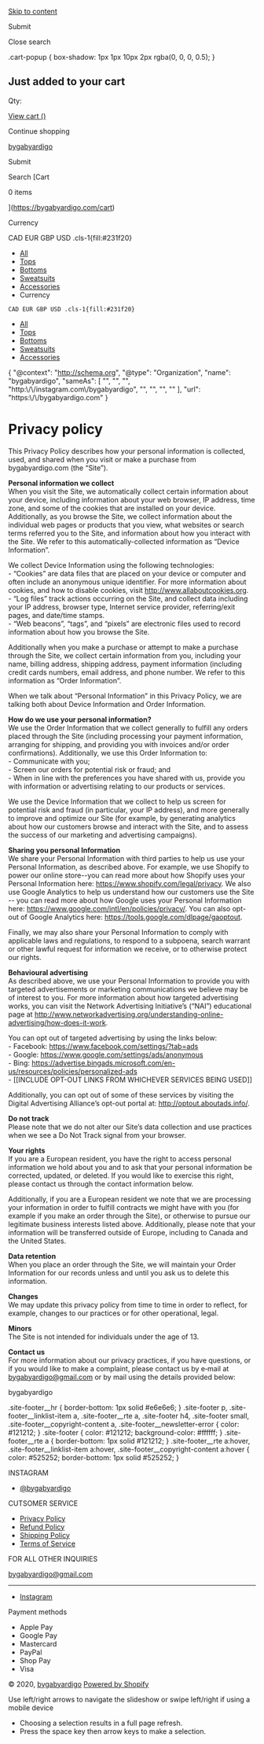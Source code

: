 [Skip to content](#MainContent)

 Submit 

Close search

.cart-popup { box-shadow: 1px 1px 10px 2px rgba(0, 0, 0, 0.5); }

Just added to your cart
-----------------------

Qty:

[View cart ()](https://bygabyardigo.com/cart)

Continue shopping

[bygabyardigo](https://bygabyardigo.com/)

 Submit 

Search [Cart

0 items

](https://bygabyardigo.com/cart)

 Currency

CAD EUR GBP USD .cls-1{fill:#231f20}

*   [All](https://bygabyardigo.com/collections/all)
*   [Tops](https://bygabyardigo.com/collections/tops)
*   [Bottoms](https://bygabyardigo.com/collections/bottoms)
*   [Sweatsuits](https://bygabyardigo.com/collections/tie-dye-sweatsuits)
*   [Accessories](https://bygabyardigo.com/collections/tie-dye-accessories-1)
*    Currency
    
    CAD EUR GBP USD .cls-1{fill:#231f20}
    

*   [All](https://bygabyardigo.com/collections/all)
*   [Tops](https://bygabyardigo.com/collections/tops)
*   [Bottoms](https://bygabyardigo.com/collections/bottoms)
*   [Sweatsuits](https://bygabyardigo.com/collections/tie-dye-sweatsuits)
*   [Accessories](https://bygabyardigo.com/collections/tie-dye-accessories-1)

{ "@context": "http://schema.org", "@type": "Organization", "name": "bygabyardigo", "sameAs": \[ "", "", "", "http:\\/\\/instagram.com\\/bygabyardigo", "", "", "", "" \], "url": "https:\\/\\/bygabyardigo.com" }

Privacy policy
==============

This Privacy Policy describes how your personal information is collected, used, and shared when you visit or make a purchase from bygabyardigo.com (the “Site”).  
  
**Personal information we collect**  
When you visit the Site, we automatically collect certain information about your device, including information about your web browser, IP address, time zone, and some of the cookies that are installed on your device. Additionally, as you browse the Site, we collect information about the individual web pages or products that you view, what websites or search terms referred you to the Site, and information about how you interact with the Site. We refer to this automatically-collected information as “Device Information”.  
  
We collect Device Information using the following technologies:  
\- “Cookies” are data files that are placed on your device or computer and often include an anonymous unique identifier. For more information about cookies, and how to disable cookies, visit http://www.allaboutcookies.org.  
\- “Log files” track actions occurring on the Site, and collect data including your IP address, browser type, Internet service provider, referring/exit pages, and date/time stamps.  
\- “Web beacons”, “tags”, and “pixels” are electronic files used to record information about how you browse the Site.  
  
Additionally when you make a purchase or attempt to make a purchase through the Site, we collect certain information from you, including your name, billing address, shipping address, payment information (including credit cards numbers, email address, and phone number. We refer to this information as “Order Information”.  
  
  
When we talk about “Personal Information” in this Privacy Policy, we are talking both about Device Information and Order Information.  
  
**How do we use your personal information?**  
We use the Order Information that we collect generally to fulfill any orders placed through the Site (including processing your payment information, arranging for shipping, and providing you with invoices and/or order confirmations). Additionally, we use this Order Information to:  
\- Communicate with you;  
\- Screen our orders for potential risk or fraud; and  
\- When in line with the preferences you have shared with us, provide you with information or advertising relating to our products or services.  
  
We use the Device Information that we collect to help us screen for potential risk and fraud (in particular, your IP address), and more generally to improve and optimize our Site (for example, by generating analytics about how our customers browse and interact with the Site, and to assess the success of our marketing and advertising campaigns).  
  
  
**Sharing you personal Information**  
We share your Personal Information with third parties to help us use your Personal Information, as described above. For example, we use Shopify to power our online store--you can read more about how Shopify uses your Personal Information here: https://www.shopify.com/legal/privacy. We also use Google Analytics to help us understand how our customers use the Site -- you can read more about how Google uses your Personal Information here: https://www.google.com/intl/en/policies/privacy/. You can also opt-out of Google Analytics here: https://tools.google.com/dlpage/gaoptout.  
  
Finally, we may also share your Personal Information to comply with applicable laws and regulations, to respond to a subpoena, search warrant or other lawful request for information we receive, or to otherwise protect our rights.  
  
**Behavioural advertising**  
As described above, we use your Personal Information to provide you with targeted advertisements or marketing communications we believe may be of interest to you. For more information about how targeted advertising works, you can visit the Network Advertising Initiative’s (“NAI”) educational page at http://www.networkadvertising.org/understanding-online-advertising/how-does-it-work.  
  
You can opt out of targeted advertising by using the links below:  
\- Facebook: https://www.facebook.com/settings/?tab=ads  
\- Google: https://www.google.com/settings/ads/anonymous  
\- Bing: https://advertise.bingads.microsoft.com/en-us/resources/policies/personalized-ads  
\- \[\[INCLUDE OPT-OUT LINKS FROM WHICHEVER SERVICES BEING USED\]\]  
  
Additionally, you can opt out of some of these services by visiting the Digital Advertising Alliance’s opt-out portal at: http://optout.aboutads.info/.  
  
**Do not track**  
Please note that we do not alter our Site’s data collection and use practices when we see a Do Not Track signal from your browser.  
  
**Your rights**  
If you are a European resident, you have the right to access personal information we hold about you and to ask that your personal information be corrected, updated, or deleted. If you would like to exercise this right, please contact us through the contact information below.  
  
Additionally, if you are a European resident we note that we are processing your information in order to fulfill contracts we might have with you (for example if you make an order through the Site), or otherwise to pursue our legitimate business interests listed above. Additionally, please note that your information will be transferred outside of Europe, including to Canada and the United States.  
  
**Data retention**  
When you place an order through the Site, we will maintain your Order Information for our records unless and until you ask us to delete this information.  
  
**Changes**  
We may update this privacy policy from time to time in order to reflect, for example, changes to our practices or for other operational, legal. 

**Minors**  
The Site is not intended for individuals under the age of 13.   
  
**Contact us**  
For more information about our privacy practices, if you have questions, or if you would like to make a complaint, please contact us by e‑mail at bygabyardigo@gmail.com or by mail using the details provided below:  
  
bygabyardigo  
  

.site-footer\_\_hr { border-bottom: 1px solid #e6e6e6; } .site-footer p, .site-footer\_\_linklist-item a, .site-footer\_\_rte a, .site-footer h4, .site-footer small, .site-footer\_\_copyright-content a, .site-footer\_\_newsletter-error { color: #121212; } .site-footer { color: #121212; background-color: #ffffff; } .site-footer\_\_rte a { border-bottom: 1px solid #121212; } .site-footer\_\_rte a:hover, .site-footer\_\_linklist-item a:hover, .site-footer\_\_copyright-content a:hover { color: #525252; border-bottom: 1px solid #525252; }

INSTAGRAM

*   [@bygabyardigo](http://instagram.com/bygabyardigo)

CUTSOMER SERVICE

*   [Privacy Policy](https://bygabyardigo.com/policies/privacy-policy)
*   [Refund Policy](https://bygabyardigo.com/policies/refund-policy)
*   [Shipping Policy](https://bygabyardigo.com/policies/shipping-policy)
*   [Terms of Service](https://bygabyardigo.com/policies/terms-of-service)

FOR ALL OTHER INQUIRIES

bygabyardigo@gmail.com

* * *

*   [Instagram](http://instagram.com/bygabyardigo)

Payment methods

*   Apple Pay
*   Google Pay
*   Mastercard
*   PayPal
*   Shop Pay
*   Visa

© 2020, [bygabyardigo](https://bygabyardigo.com/) [Powered by Shopify](https://www.shopify.com/?utm_campaign=poweredby&utm_medium=shopify&utm_source=onlinestore)

Use left/right arrows to navigate the slideshow or swipe left/right if using a mobile device

*   Choosing a selection results in a full page refresh.
*   Press the space key then arrow keys to make a selection.